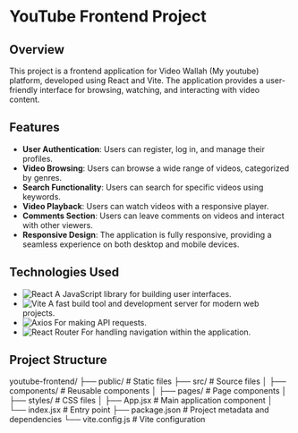 # YouTube Frontend Project

## Overview

This project is a frontend application for Video Wallah (My youtube) platform, developed using React and Vite. The application provides a user-friendly interface for browsing, watching, and interacting with video content.

## Features

- **User Authentication**: Users can register, log in, and manage their profiles.
- **Video Browsing**: Users can browse a wide range of videos, categorized by genres.
- **Search Functionality**: Users can search for specific videos using keywords.
- **Video Playback**: Users can watch videos with a responsive player.
- **Comments Section**: Users can leave comments on videos and interact with other viewers.
- **Responsive Design**: The application is fully responsive, providing a seamless experience on both desktop and mobile devices.

## Technologies Used

- ![React](https://img.shields.io/badge/React-61DAFB?style=flat&logo=react&logoColor=black)  A JavaScript library for building user interfaces.
- ![Vite](https://img.shields.io/badge/Vite-64B64D?style=flat&logo=vite&logoColor=white)  A fast build tool and development server for modern web projects.
- ![Axios](https://img.shields.io/badge/Axios-5A29E4?style=flat&logo=axios&logoColor=white)  For making API requests.
- ![React Router](https://img.shields.io/badge/React_Router-CA4245?style=flat&logo=react-router&logoColor=white)  For handling navigation within the application.

## Project Structure
youtube-frontend/
├── public/ # Static files
├── src/ # Source files
│ ├── components/ # Reusable components
│ ├── pages/ # Page components
│ ├── styles/ # CSS files
│ ├── App.jsx # Main application component
│ └── index.jsx # Entry point
├── package.json # Project metadata and dependencies
└── vite.config.js # Vite configuration
